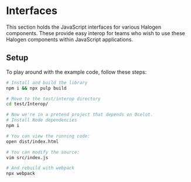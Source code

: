 # Interfaces

This section holds the JavaScript interfaces for various Halogen components. These provide easy interop for teams who wish to use these Halogen components within JavaScript applications.

## Setup

To play around with the example code, follow these steps:

```sh
# Install and build the library
npm i && npx pulp build

# Move to the test/interop directory
cd test/Interop/

# Now we're in a pretend project that depends on Ocelot.
# Install Node dependencies
npm i

# You can view the running code:
open dist/index.html

# You can modify the source:
vim src/index.js

# And rebuild with webpack
npx webpack
```
